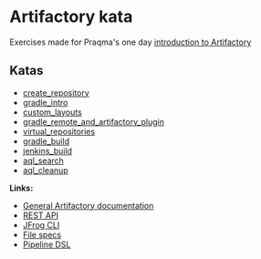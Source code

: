 # Artifactory kata

Exercises made for Praqma's one day [introduction to Artifactory](https://www.praqma.com/training/artifactory-intro/)

## Katas
- [create_repository](./create_repository/README.md)
- [gradle_intro](./gradle_intro/README.md)
- [custom_layouts](./custom_layouts/README.md)
- [gradle_remote_and_artifactory_plugin](./gradle_remote_and_artifactory_plugin/README.md)
- [virtual_repositories](./virtual_repositories/README.md)
- [gradle_build](./gradle_build/README.md)
- [jenkins_build](./jenkins_build/README.md)
- [aql_search](./aql_search/README.md)
- [aql_cleanup](./aql_cleanup/README.md)

**Links:**

* [General Artifactory documentation](https://www.jfrog.com/confluence/pages/viewpage.action?pageId=46107472)
* [REST API](https://www.jfrog.com/confluence/display/RTF/Artifactory+REST+API)
* [JFrog CLI](https://www.jfrog.com/confluence/display/CLI/JFrog+CLI)
* [File specs](https://www.jfrog.com/confluence/display/RTF/Using+File+Specs#UsingFileSpecs-Overview)
* [Pipeline DSL](https://www.jfrog.com/confluence/display/RTF/Working+With+Pipeline+Jobs+in+Jenkins)